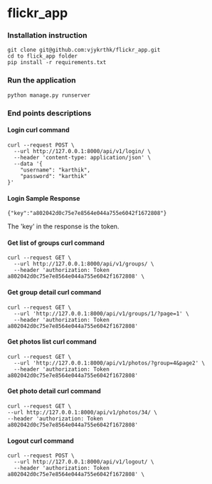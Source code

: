 # flickr_app

### Installation instruction
```
git clone git@github.com:vjykrthk/flickr_app.git
cd to flick_app folder
pip install -r requirements.txt
```
### Run the application
```
python manage.py runserver
```
### End points descriptions
#### Login curl command
```
curl --request POST \
  --url http://127.0.0.1:8000/api/v1/login/ \
  --header 'content-type: application/json' \
  --data '{
	"username": "karthik",
	"password": "karthik"
}'
```
#### Login Sample Response
```
{"key":"a802042d0c75e7e8564e044a755e6042f1672808"}
```
The 'key' in the response is the token.
#### Get list of groups curl command
```
curl --request GET \
  --url http://127.0.0.1:8000/api/v1/groups/ \
  --header 'authorization: Token a802042d0c75e7e8564e044a755e6042f1672808' \
```
#### Get group detail curl command
```
curl --request GET \
  --url 'http://127.0.0.1:8000/api/v1/groups/1/?page=1' \
  --header 'authorization: Token a802042d0c75e7e8564e044a755e6042f1672808'
```
#### Get photos list curl command
```
curl --request GET \
  --url 'http://127.0.0.1:8000/api/v1/photos/?group=4&page2' \
  --header 'authorization: Token a802042d0c75e7e8564e044a755e6042f1672808'
```
#### Get photo detail curl command
```
curl --request GET \
--url http://127.0.0.1:8000/api/v1/photos/34/ \
--header 'authorization: Token a802042d0c75e7e8564e044a755e6042f1672808'
```
#### Logout curl command
```
curl --request POST \
  --url http://127.0.0.1:8000/api/v1/logout/ \
  --header 'authorization: Token a802042d0c75e7e8564e044a755e6042f1672808' \
```
